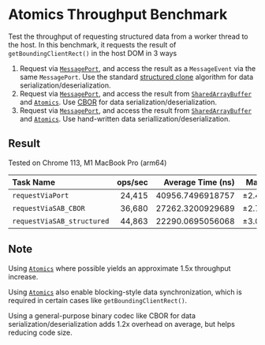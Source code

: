 # Atomics Throughput Benchmark

Test the throughput of requesting structured data from a worker thread to the host. In this benchmark, it requests the result of `getBoundingClientRect()` in the host DOM in 3 ways

1. Request via [`MessagePort`], and access the result as a `MessageEvent` via the same `MessagePort`. Use the standard [structured clone](https://developer.mozilla.org/en-US/docs/Web/API/Web_Workers_API/Structured_clone_algorithm) algorithm for data serialization/deserialization.
2. Request via [`MessagePort`], and access the result from [`SharedArrayBuffer`] and [`Atomics`]. Use [CBOR] for data serialization/deserialization.
3. Request via [`MessagePort`], and access the result from [`SharedArrayBuffer`] and [`Atomics`]. Use hand-written data seriallization/deserialization.

## Result

Tested on Chrome 113, M1 MacBook Pro (arm64)

| Task Name                  | ops/sec | Average Time (ns) | Margin | Samples |
| :------------------------- | ------: | ----------------: | -----: | ------: |
| `requestViaPort`           | 24,415  | 40956.7496918757  | ±2.40% | 12208   |
| `requestViaSAB_CBOR`       | 36,680  | 27262.3200929689  | ±2.72% | 18344   |
| `requestViaSAB_structured` | 44,863  | 22290.0695056068  | ±3.00% | 22436   |

## Note

Using [`Atomics`] where possible yields an approximate 1.5x throughput increase.

Using [`Atomics`] also enable blocking-style data synchronization, which is required in certain cases like `getBoundingClientRect()`.

Using a general-purpose binary codec like CBOR for data serialization/deserialization adds 1.2x overhead on average, but helps reducing code size.

[`MessagePort`]: https://developer.mozilla.org/en-US/docs/Web/API/MessagePort
[structured clone]: https://developer.mozilla.org/en-US/docs/Web/API/Web_Workers_API/Structured_clone_algorithm
[`SharedArrayBuffer`]: https://developer.mozilla.org/en-US/docs/Web/JavaScript/Reference/Global_Objects/SharedArrayBuffer
[`Atomics`]: https://developer.mozilla.org/en-US/docs/Web/JavaScript/Reference/Global_Objects/Atomics
[CBOR]: https://cbor.io/
